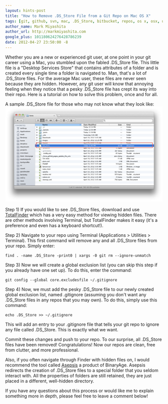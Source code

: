 ```yaml
---
layout: hints-post
title: "How to Remove .DS_Store File from a Git Repo on Mac OS X"
tags: [git, github, svn, mac, .DS_Store, bitbucket, repos, os x, osx, unix]
author_name: Mark Miyashita
author_url: http://markmiyashita.com
google_plus: 101180624276428786239
date: 2012-04-27 23:50:00 -8
---
```


Whether you are a new or experienced git user, at one point in your git career using a Mac, you stumbled upon the fabled .DS_Store file. This little file is a "Desktop Services Store" that contains attributes of a folder and is created every single time a folder is navigated to. Man, that's a lot of .DS_Store files. For the average Mac user, these files are never seen because they are hidden. However, any git user will know that annoying feeling when they notice that a pesky .DS_Store file has crept its way into their repo. Here is a tutorial on how to solve this problem, once and for all.

A sample .DS_Store file for those who may not know what they look like:
<img class="clear blog-image-full-border" src="/images/dsstore.png" title=".DS_Store">

Step 1) If you would like to see .DS_Store files, download and use [TotalFinder][TotalFinder] which has a very easy method for viewing hidden files. There are other methods involving Terminal, but TotalFinder makes it easy (it's a preference and even has a keyboard shortcut!).

Step 2) Navigate to your repo using Terminal (Applications > Utilities > Terminal). This first command will remove any and all .DS_Store files from your repo. Simply enter:
    
    find . -name .DS_Store -print0 | xargs -0 git rm --ignore-unmatch
    
Step 3) Now we will create a global exclusion list (you can skip this step if you already have one set up). To do this, enter the command:    

    git config --global core.excludesfile ~/.gitignore
    
Step 4) Now, we must add the pesky .DS_Store file to our newly created global exclusion list, named .gitignore (assuming you don't want any .DS_Store files in any repos that you may own). To do this, simply use this command:

    echo .DS_Store >> ~/.gitignore
    
This will add an entry to your .gitignore file that tells your git repo to ignore any file called .DS_Store. This is exactly what we want.

Commit these changes and push to your repo. To our surprise, all .DS_Store files have been removed! Congratulations! Now our repos are clean, free from clutter, and more professional.

Also, if you often navigate through Finder with hidden files on, I would recommend the tool called [Asepsis][Asepsis] a product of BinaryAge. Asepsis redirects the creation of .DS_Store files to a special folder that you seldom interact with. All the properties of folders are still retained, they are just placed in a different, well-hidden directory. 

If you have any questions about this process or would like me to explain something more in depth, please feel free to leave a comment below!

[TotalFinder]: http://totalfinder.binaryage.com
[Asepsis]: http://asepsis.binaryage.com